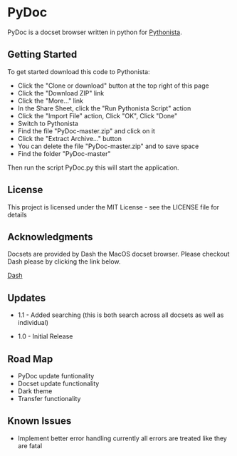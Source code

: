 # PyDoc
PyDoc is a docset browser written in python for [Pythonista](http://omz-software.com/pythonista/). 

## Getting Started
To get started download this code to Pythonista:
* Click the "Clone or download" button at the top right of this page
* Click the "Download ZIP" link
* Click the "More..." link
* In the Share Sheet, click the "Run Pythonista Script" action
* Click the "Import File" action, Click "OK", Click "Done"
* Switch to Pythonista
* Find the file "PyDoc-master.zip" and click on it
* Click the "Extract Archive..." button
* You can delete the file "PyDoc-master.zip" and to save space
* Find the folder "PyDoc-master"

Then run the script PyDoc.py this will start the application.

## License

This project is licensed under the MIT License - see the LICENSE file for details

## Acknowledgments

Docsets are provided by Dash the MacOS docset browser. Please checkout Dash please by clicking the link below.

[Dash](https://kapeli.com/dash)

## Updates

- 1.1 - Added searching (this is both search across all docsets as well as individual)

- 1.0 - Initial Release

## Road Map

- PyDoc update funtionality
- Docset update functionality
- Dark theme
- Transfer functionality

## Known Issues

- Implement better error handling currently all errors are treated like they are fatal
